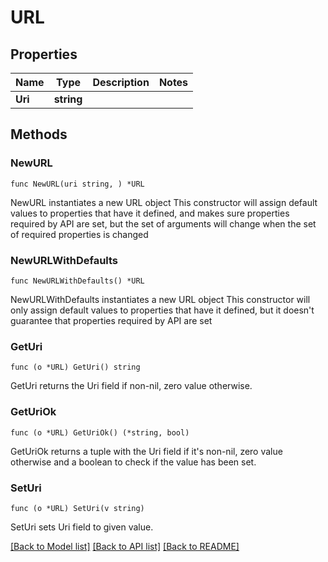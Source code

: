 # URL

## Properties

Name | Type | Description | Notes
------------ | ------------- | ------------- | -------------
**Uri** | **string** |  | 

## Methods

### NewURL

`func NewURL(uri string, ) *URL`

NewURL instantiates a new URL object
This constructor will assign default values to properties that have it defined,
and makes sure properties required by API are set, but the set of arguments
will change when the set of required properties is changed

### NewURLWithDefaults

`func NewURLWithDefaults() *URL`

NewURLWithDefaults instantiates a new URL object
This constructor will only assign default values to properties that have it defined,
but it doesn't guarantee that properties required by API are set

### GetUri

`func (o *URL) GetUri() string`

GetUri returns the Uri field if non-nil, zero value otherwise.

### GetUriOk

`func (o *URL) GetUriOk() (*string, bool)`

GetUriOk returns a tuple with the Uri field if it's non-nil, zero value otherwise
and a boolean to check if the value has been set.

### SetUri

`func (o *URL) SetUri(v string)`

SetUri sets Uri field to given value.



[[Back to Model list]](../README.md#documentation-for-models) [[Back to API list]](../README.md#documentation-for-api-endpoints) [[Back to README]](../README.md)


